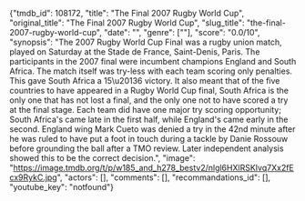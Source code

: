 {"tmdb_id": 108172, "title": "The Final 2007 Rugby World Cup", "original_title": "The Final 2007 Rugby World Cup", "slug_title": "the-final-2007-rugby-world-cup", "date": "", "genre": [""], "score": "0.0/10", "synopsis": "The 2007 Rugby World Cup Final was a rugby union match, played on Saturday at the Stade de France, Saint-Denis, Paris. The participants in the 2007 final were incumbent champions England and South Africa.  The match itself was try-less with each team scoring only penalties. This gave South Africa a 15\u20136 victory. It also meant that of the five countries to have appeared in a Rugby World Cup final, South Africa is the only one that has not lost a final, and the only one not to have scored a try at the final stage. Each team did have one major try scoring opportunity; South Africa's came late in the first half, while England's came early in the second. England wing Mark Cueto was denied a try in the 42nd minute after he was ruled to have put a foot in touch during a tackle by Danie Rossouw before grounding the ball after a TMO review. Later independent analysis showed this to be the correct decision.", "image": "https://image.tmdb.org/t/p/w185_and_h278_bestv2/nlgl6HXlRSKIvq7Xx2fEcx9RykC.jpg", "actors": [], "comments": [], "recommandations_id": [], "youtube_key": "notfound"}